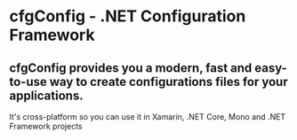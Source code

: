 # cfgConfig - .NET Configuration Framework
cfgConfig provides you a modern, fast and easy-to-use way to create
configurations files for your applications.
-
It's cross-platform so you can use it in Xamarin, .NET Core, Mono and .NET Framework projects